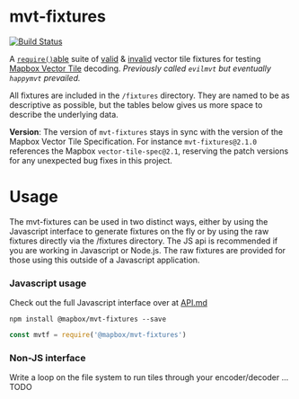 # mvt-fixtures

[![Build Status](https://travis-ci.org/mapbox/mvt-fixtures.svg?branch=master)](https://travis-ci.org/mapbox/mvt-fixtures)

A [`require()`able](#require-fixtures) suite of [valid](#valid-fixtures) & [invalid](#invalid-fixtures) vector tile fixtures for testing [Mapbox Vector Tile](https://github.com/mapbox/vector-tile-spec) decoding. _Previously called `evilmvt` but eventually `happymvt` prevailed._

All fixtures are included in the `/fixtures` directory. They are named to be as descriptive as possible, but the tables below gives us more space to describe the underlying data.

**Version**: The version of `mvt-fixtures` stays in sync with the version of the Mapbox Vector Tile Specification. For instance `mvt-fixtures@2.1.0` references the Mapbox `vector-tile-spec@2.1`, reserving the patch versions for any unexpected bug fixes in this project.

# Usage

The mvt-fixtures can be used in two distinct ways, either by using the Javascript interface to generate fixtures on the fly or by using the raw fixtures directly via the /fixtures directory. The JS api is recommended if you are working in Javascript or Node.js. The raw fixtures are provided for those using this outside of a Javascript application.

### Javascript usage

Check out the full Javascript interface over at [API.md](API.md)

```shell
npm install @mapbox/mvt-fixtures --save
```

```javascript
const mvtf = require('@mapbox/mvt-fixtures')
```

### Non-JS interface

Write a loop on the file system to run tiles through your encoder/decoder ... TODO
